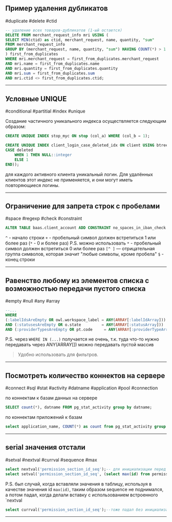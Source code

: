 ## Пример удаления дубликатов
#duplicate #delete #ctid 
```sql
-- удаление всех товаров-дубликатов (1-ый остается)
DELETE FROM merchant_request_info mri USING (
SELECT MIN(ctid) as ctid, merchant_request, name, quantity, "sum"
FROM merchant_request_info
GROUP BY (merchant_request, name, quantity, "sum") HAVING COUNT(*) > 1
) first_from_duplicates
WHERE mri.merchant_request = first_from_duplicates.merchant_request
AND mri.name = first_from_duplicates.name
AND mri.quantity = first_from_duplicates.quantity
AND mri.sum = first_from_duplicates.sum
AND mri.ctid <> first_from_duplicates.ctid;
```

---
## Условные UNIQUE
#conditional #partitial #index #unique

Создание частичного уникального индекса осуществляется следующим образом:

```sql
CREATE UNIQUE INDEX stop_myc ON stop (col_a) WHERE (col_b = 1);
```

```sql
CREATE UNIQUE INDEX client_login_case_deleted_idx ON client USING btree (login, (  
CASE deleted  
    WHEN 1 THEN NULL::integer  
    ELSE 1  
END));
```
для каждого активного клиента уникальный логин. Для удалённых клиентов этот индекс не применяется, и они могут иметь повторяющиеся логины.

---

## Ограничение для запрета строк с пробелами
#space #regexp #check #constraint

```sql
ALTER TABLE baas.client_account ADD CONSTRAINT no_spaces_in_iban_check CHECK (iban ~* '^[^ ]+$');
```
`^` - начало строки
`+` - пробельный символ должен встретиться 1 или более раз (`*` - 0 и более раз)
P.S. можно использовать `*` - пробельный символ должен встретиться 0 или более раз
`[^ ]` — отрицательная группа символов, которая значит "любые символы, кроме пробела"
`$` - конец строки

---

## Равенство любому из элементов списка с возможностью передачи пустого списка
#empty #null #any #array
```sql
--...
WHERE 
(:labelIdsAreEmpty OR owl.workspace_label = ANY(ARRAY[:labelIdArray]))  
AND (:statusesAreEmpty OR o.state         = ANY(ARRAY[:statusArray]))  
AND (:providerTypesAreEmpty OR pt.code     = ANY(ARRAY[:providerTypeArray]) )
```

P.S. через `WHERE IN (...)` получается не очень, т.к. туда что-то нужно передавать
через ANY(ARRAY[]) можно передавать пустой массив
> Удобно использовать для фильтров.

---

## Посмотреть количество коннектов на сервере
#connect #sql #stat #activity #datname #application #pool #connection

по коннектам к базам данных на сервере
```sql
SELECT count(*), datname FROM pg_stat_activity group by datname;
```

по коннектам приложений к базам
```sql
select application_name, COUNT(*) as count from pg_stat_activity group by application_name
```


---
## serial значения отстали
#setval #nextval #currval #sequence #max
```sql
select nextval('permission_section_id_seq');-- для инициализации перед вызовом setval. Значение все равно затрет setval, так что эта команда не влияет на значение
select setval('permission_section_id_seq', (select max(id) from permission_section));
```

P.S. был случай, когда вставляли значения в таблицу, используя в качестве значения id `max(id)`, таким образом sequence не поднимался, а потом падал, когда делали вставку с использованием встроенного `nextval

```sql
select currval('permission_section_id_seq');--тоже падал без инициализации
```

---

